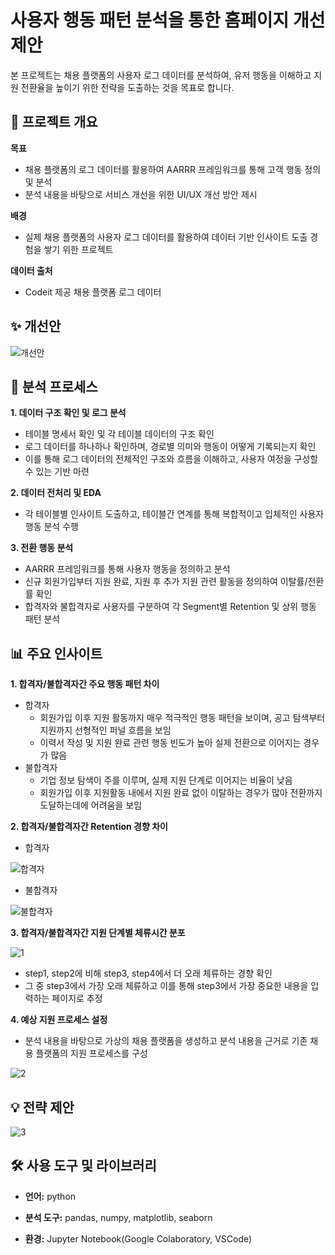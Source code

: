 # 사용자 행동 패턴 분석을 통한 홈페이지 개선 제안

본 프로젝트는 채용 플랫폼의 사용자 로그 데이터를 분석하여, 유저 행동을 이해하고 지원 전환율을 높이기 위한 전략을 도출하는 것을 목표로 합니다.

## 📌 프로젝트 개요

**목표**

  - 채용 플랫폼의 로그 데이터를 활용하여 AARRR 프레임워크를 통해 고객 행동 정의 및 분석
  - 분석 내용을 바탕으로 서비스 개선을 위한 UI/UX 개선 방안 제시

**배경**

  - 실제 채용 플랫폼의 사용자 로그 데이터를 활용하여 데이터 기반 인사이트 도출 경험을 쌓기 위한 프로젝트

**데이터 출처**

  - Codeit 제공 채용 플랫폼 로그 데이터

## ✨ 개선안
![개선안](https://github.com/user-attachments/assets/98a1a76a-0e02-4712-bad8-7b2869cac75a)

## 📝 분석 프로세스

**1. 데이터 구조 확인 및 로그 분석**

  - 테이블 명세서 확인 및 각 테이블 데이터의 구조 확인
  - 로그 데이터를 하나하나 확인하며, 경로별 의미와 행동이 어떻게 기록되는지 확인
  - 이를 통해 로그 데이터의 전체적인 구조와 흐름을 이해하고, 사용자 여정을 구성할 수 있는 기반 마련
    
**2. 데이터 전처리 및 EDA**

  - 각 테이블별 인사이트 도출하고, 테이블간 연계를 통해 복합적이고 입체적인 사용자 행동 분석 수행
    
**3. 전환 행동 분석**

  - AARRR 프레임워크를 통해 사용자 행동을 정의하고 분석
  - 신규 회원가입부터 지원 완료, 지원 후 추가 지원 관련 활동을 정의하여 이탈률/전환률 확인
  - 합격자와 불합격자로 사용자를 구분하여 각 Segment별 Retention 및 상위 행동 패턴 분석

## 📊 주요 인사이트

**1. 합격자/불합격자간 주요 행동 패턴 차이**

  - 합격자
    - 회원가입 이후 지원 활동까지 매우 적극적인 행동 패턴을 보이며, 공고 탐색부터 지원까지 선형적인 퍼널 흐름을 보임
    - 이력서 작성 및 지원 완료 관련 행동 빈도가 높아 실제 전환으로 이어지는 경우가 많음
  - 불합격자
    - 기업 정보 탐색이 주를 이루며, 실제 지원 단계로 이어지는 비율이 낮음
    - 회원가입 이후 지원활동 내에서 지원 완료 없이 이탈하는 경우가 많아 전환까지 도달하는데에 어려움을 보임
  
**2. 합격자/불합격자간 Retention 경향 차이**

  - 합격자

![합격자](https://github.com/user-attachments/assets/d646e365-ef7c-4012-85a9-f5d896146f9b)

  - 불합격자

![불합격자](https://github.com/user-attachments/assets/3ae8560f-3c4a-4907-8d08-4aa19fbaa012)

**3. 합격자/불합격자간 지원 단계별 체류시간 분포**

![1](https://github.com/user-attachments/assets/54387218-14bd-4021-987a-ff495c97edd2)

  - step1, step2에 비해 step3, step4에서 더 오래 체류하는 경향 확인
  - 그 중 step3에서 가장 오래 체류하고 이를 통해 step3에서 가장 중요한 내용을 입력하는 페이지로 추정

**4. 예상 지원 프로세스 설정**

  - 분석 내용을 바탕으로 가상의 채용 플랫폼을 생성하고 분석 내용을 근거로 기존 채용 플랫폼의 지원 프로세스를 구성

![2](https://github.com/user-attachments/assets/6054916c-7680-4ac7-88b2-801b992ee123)


## 💡 전략 제안

![3](https://github.com/user-attachments/assets/ec4874c6-2806-4052-a72d-1c709a18d0d1)

## 🛠 사용 도구 및 라이브러리

- **언어:** python

- **분석 도구:** pandas, numpy, matplotlib, seaborn

- **환경:** Jupyter Notebook(Google Colaboratory, VSCode)
